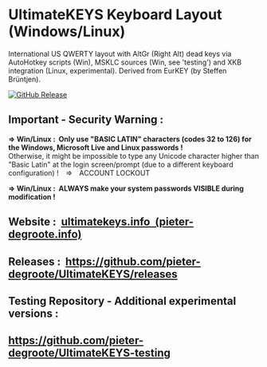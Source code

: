 # UltimateKEYS Keyboard Layout (Windows/Linux)

International US QWERTY layout with AltGr (Right Alt) dead keys via AutoHotkey scripts (Win), MSKLC sources (Win, see 'testing') and XKB integration (Linux, experimental). Derived from EurKEY (by Steffen Br&uuml;ntjen).

[![GitHub Release](https://img.shields.io/github/release/pieter-degroote/UltimateKEYS.svg)](https://github.com/pieter-degroote/UltimateKEYS/releases)

## Important - Security Warning :

**=&gt; Win/Linux : &nbsp;Only use "BASIC LATIN" characters (codes 32 to 126) for the Windows, Microsoft Live and Linux passwords !**  
Otherwise, it might be impossible to type any Unicode character higher than "Basic Latin" at the login screen/prompt (due to a different keyboard configuration) !&emsp;=&gt;&emsp;ACCOUNT LOCKOUT

**=&gt; Win/Linux : &nbsp;ALWAYS make your system passwords VISIBLE during modification !**

## Website : &nbsp;[ultimatekeys.info &nbsp;(pieter-degroote.info)](https://pieter-degroote.github.io/UltimateKEYS/)

## Releases : &nbsp;https://github.com/pieter-degroote/UltimateKEYS/releases

## Testing Repository - Additional experimental versions :

## https://github.com/pieter-degroote/UltimateKEYS-testing
